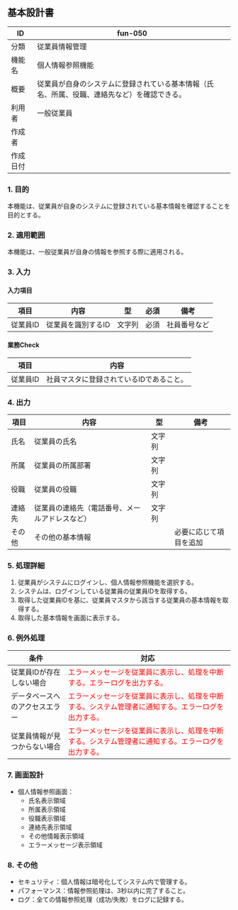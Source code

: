 ## 基本設計書

| ID      | fun-050                      |
| ------- | ---------------------------- |
| 分類    | 従業員情報管理               |
| 機能名  | 個人情報参照機能                   |
| 概要    | 従業員が自身のシステムに登録されている基本情報（氏名、所属、役職、連絡先など）を確認できる。 |
| 利用者  | 一般従業員                   |
| 作成者  |                               |
| 作成日付 |                               |

### 1. 目的

本機能は、従業員が自身のシステムに登録されている基本情報を確認することを目的とする。

### 2. 適用範囲

本機能は、一般従業員が自身の情報を参照する際に適用される。

### 3. 入力

#### 入力項目

| 項目       | 内容                  | 型       | 必須   | 備考                                                                                       |
| ---------- | --------------------- | -------- | ------ | ------------------------------------------------------------------------------------------ |
| 従業員ID   | 従業員を識別するID     | 文字列   | 必須   | 社員番号など                                                                               |

#### 業務Check

| 項目       | 内容                                                                                   |
| ---------- | ------------------------------------------------------------------------------------ |
| 従業員ID   | 社員マスタに登録されているIDであること。                                                              |

### 4. 出力

| 項目       | 内容                     | 型       | 備考                               |
| ---------- | ------------------------ | -------- | ---------------------------------- |
| 氏名       | 従業員の氏名             | 文字列   |                                    |
| 所属       | 従業員の所属部署         | 文字列   |                                    |
| 役職       | 従業員の役職             | 文字列   |                                    |
| 連絡先     | 従業員の連絡先（電話番号、メールアドレスなど） | 文字列   |                                    |
| その他     | その他の基本情報         |          | 必要に応じて項目を追加             |

### 5. 処理詳細

1.  従業員がシステムにログインし、個人情報参照機能を選択する。
2.  システムは、ログインしている従業員の従業員IDを取得する。
3.  取得した従業員IDを基に、従業員マスタから該当する従業員の基本情報を取得する。
4.  取得した基本情報を画面に表示する。

### 6. 例外処理

| 条件                                                                    | 対応                                                                                                                       |
| ----------------------------------------------------------------------- | -------------------------------------------------------------------------------------------------------------------------- |
| 従業員IDが存在しない場合                                                        | <span style="color:red;">エラーメッセージを従業員に表示し、処理を中断する。エラーログを出力する。</span>                                         |
| データベースへのアクセスエラー                                                        | <span style="color:red;">エラーメッセージを従業員に表示し、処理を中断する。システム管理者に通知する。エラーログを出力する。</span>                         |
| 従業員情報が見つからない場合                                                        | <span style="color:red;">エラーメッセージを従業員に表示し、処理を中断する。システム管理者に通知する。エラーログを出力する。</span>                         |

### 7. 画面設計

*   個人情報参照画面：
    *   氏名表示領域
    *   所属表示領域
    *   役職表示領域
    *   連絡先表示領域
    *   その他情報表示領域
    *   エラーメッセージ表示領域

### 8. その他

*   セキュリティ：個人情報は暗号化してシステム内で管理する。
*   パフォーマンス：情報参照処理は、3秒以内に完了すること。
*   ログ：全ての情報参照処理（成功/失敗）をログに記録する。
